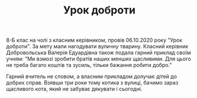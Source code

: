 ﻿---
title: Урок доброти
---

8-Б клас на чолі з класним керівником, провів 06.10.2020 року "Урок доброти". За мету мали нагодувати вуличну тварину. Класний керівник Добровольська Валерія Едуардівна також подала гарний приклад своїм учням: "Ми взмозі зробити братів наших менших щасливими. Для цього не треба багато коштів та зусиль, тільки бажання робити добро."

Гарний вчитель не словом, а власним прикладом долучає дітей до добрих справ. Взявши три роки тому котика з вулиці, бачимо зараз щасливого кота, який не забуває дякувати і сьогодні.

<slideshow></slideshow>
